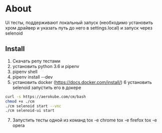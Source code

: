 # About #
Ui тесты, поддерживают локальный запуск (необходимо установить хром драйвер и указать путь до него в settings.local)
и запуск через selenoid
## Install ##
1. Скачать репу тестами
2. установить python 3.6 и pipenv
3. pipenv shell
4. pipenv install --dev
5. установить docker (https://docs.docker.com/install/)
6 установить selenoid запустить его в докере 

```bash
curl -s https://aerokube.com/cm/bash 
chmod +x ./cm
./cm selenoid start --vnc
./cm selenoid-ui start
```
7. Запустить тесты одной из команд
tox -e chrome
tox -e firefox
tox -e opera

